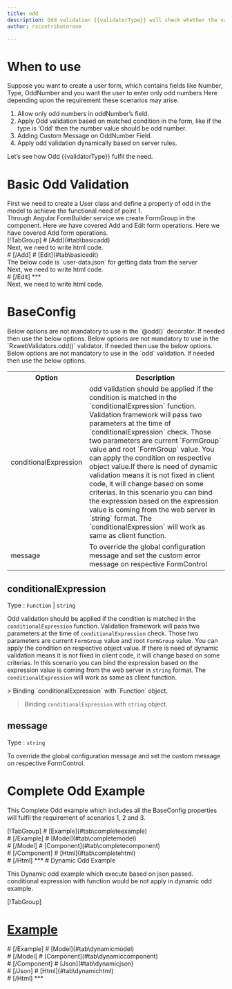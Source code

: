 ```yaml
---
title: odd
description: Odd validation {{validatorType}} will check whether the value entered is an odd number or not.
author: rxcontributorone

---
```

# When to use
Suppose you want to create a user form, which contains fields like Number, Type, OddNumber and you want the user to enter only odd numbers Here depending upon the requirement these scenarios may arise.
<ol class='showHideElement'>
	<li>Allow only odd numbers in oddNumber’s field.</li>
	<li>Apply Odd validation based on matched condition in the form, like if the type  is ‘Odd’ then the number value should be odd number.</li>
	<li>Adding Custom Message on OddNumber Field.</li>
	<data-scope scope="['decorator','validator']">
	<li>Apply odd validation dynamically based on server rules.</li>
	</data-scope>
</ol>
Let’s see how Odd {{validatorType}} fulfil the need.

# Basic Odd Validation
<data-scope scope="['decorator','template-driven-directives','template-driven-decorators']">
First we need to create a User class and define a property of odd in the model to achieve the functional need of point 1.
<div component="app-code" key="odd-add-model"></div> 
</data-scope>
Through Angular FormBuilder service we create FormGroup in the component.
<data-scope scope="['decorator']">
Here we have covered Add and Edit form operations. 
</data-scope>

<data-scope scope="['validator','template-driven-directives','template-driven-decorators']">
Here we have covered Add form operations. 
</data-scope> 

<data-scope scope="['decorator']">
<div component="app-tabs" key="basic-operations"></div>
[!TabGroup]
# [Add](#tab\basicadd)
<div component="app-code" key="odd-add-component"></div> 
Next, we need to write html code.
<div component="app-code" key="odd-add-html"></div> 
<div component="app-example-runner" ref-component="app-odd-add"></div>
# [/Add]
# [Edit](#tab\basicedit)
<div component="app-code" key="odd-edit-component"></div>
The below code is `user-data.json` for getting data from the server 
<div component="app-code" key="odd-edit-json"></div>  
Next, we need to write html code.
<div component="app-code" key="odd-edit-html"></div> 
<div component="app-example-runner" ref-component="app-odd-edit"></div>
# [/Edit]
***
</data-scope>

<data-scope scope="['validator','template-driven-directives','template-driven-decorators']">
<div component="app-code" key="odd-add-component"></div> 
Next, we need to write html code.
<div component="app-code" key="odd-add-html"></div> 
<div component="app-example-runner" ref-component="app-odd-add"></div>
</data-scope>

# BaseConfig
<data-scope scope="['decorator']">
Below options are not mandatory to use in the `@odd()` decorator. If needed then use the below options.
</data-scope>

<data-scope scope="['validator']">
Below options are not mandatory to use in the `RxwebValidators.odd()` validator. If needed then use the below options.
</data-scope>

<data-scope scope="['template-driven-directives','template-driven-decorators']">
Below options are not mandatory to use in the `odd` validation. If needed then use the below options.
</data-scope>

<table class="table table-bordered table-striped showHideElement">
<tr><th>Option</th><th>Description</th></tr>
<tr><td><a  (click)='scrollTo("#conditionalExpression")' title="conditionalExpression">conditionalExpression</a></td><td>odd validation should be applied if the condition is matched in the `conditionalExpression` function. Validation framework will pass two parameters at the time of `conditionalExpression` check. Those two parameters are current `FormGroup` value and root `FormGroup` value. You can apply the condition on respective object value.If there is need of dynamic validation means it is not fixed in client code, it will change based on some criterias. In this scenario you can bind the expression based on the expression value is coming from the web server in `string` format. The `conditionalExpression` will work as same as client function.</td></tr>
<tr><td><a  (click)='scrollTo("#message")' title="message">message</a></td><td>To override the global configuration message and set the custom error message on respective FormControl</td></tr>
</table>

## conditionalExpression 
Type :  `Function`  |  `string` 

Odd validation should be applied if the condition is matched in the `conditionalExpression` function. Validation framework will pass two parameters at the time of `conditionalExpression` check. Those two parameters are current `FormGroup` value and root `FormGroup` value. You can apply the condition on respective object value.
If there is need of dynamic validation means it is not fixed in client code, it will change based on some criterias. In this scenario you can bind the expression based on the expression value is coming from the web server in `string` format. The `conditionalExpression` will work as same as client function.

<data-scope scope="['validator','decorator']">
> Binding `conditionalExpression` with `Function` object.
<div component="app-code" key="odd-conditionalExpressionExampleFunction-model"></div> 
</data-scope>

> Binding `conditionalExpression` with `string` object.
<div component="app-code" key="odd-conditionalExpressionExampleString-model"></div> 

<div component="app-example-runner" ref-component="app-odd-conditionalExpression" title="odd {{validatorType}} with conditionalExpression" key="conditionalExpression"></div>

## message 
Type :  `string` 

To override the global configuration message and set the custom message on respective FormControl.

<div component="app-code" key="odd-messageExample-model"></div> 
<div component="app-example-runner" ref-component="app-odd-message" title="odd {{validatorType}} with message" key="message"></div>

# Complete Odd Example

This Complete Odd example which includes all the BaseConfig properties will fulfil the requirement of scenarios 1, 2 and 3.

<div component="app-tabs" key="complete"></div>
[!TabGroup]
# [Example](#tab\completeexample)
<div component="app-example-runner" ref-component="app-odd-complete"></div>
# [/Example]
<data-scope scope="['decorator','template-driven-directives','template-driven-decorators']">
# [Model](#tab\completemodel)
<div component="app-code" key="odd-complete-model"></div> 
# [/Model]
</data-scope>
# [Component](#tab\completecomponent)
<div component="app-code" key="odd-complete-component"></div> 
# [/Component]
# [Html](#tab\completehtml)
<div component="app-code" key="odd-complete-html"></div> 
# [/Html]
***

<data-scope scope="['decorator','validator']">
# Dynamic Odd Example

This Dynamic odd example which execute based on json passed. conditional expression with function would be not apply in dynamic odd example. 

<div component="app-tabs" key="dynamic"></div>

[!TabGroup]
# [Example](#tab\dynamicexample)
<div component="app-example-runner" ref-component="app-odd-dynamic"></div>
# [/Example]
<data-scope scope="['decorator']">
# [Model](#tab\dynamicmodel)
<div component="app-code" key="odd-dynamic-model"></div>
# [/Model]
</data-scope>
# [Component](#tab\dynamiccomponent)
<div component="app-code" key="odd-dynamic-component"></div>
# [/Component]
# [Json](#tab\dynamicjson)
<div component="app-code" key="odd-dynamic-json"></div>
# [/Json]
# [Html](#tab\dynamichtml)
<div component="app-code" key="odd-dynamic-html"></div> 
# [/Html]
***
</data-scope>
